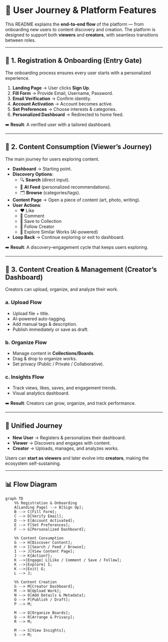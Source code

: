 # 🎨 User Journey & Platform Features  

This README explains the **end-to-end flow** of the platform — from onboarding new users to content discovery and creation. The platform is designed to support both **viewers** and **creators**, with seamless transitions between roles.  

---

## 🔑 1. Registration & Onboarding (Entry Gate)  

The onboarding process ensures every user starts with a personalized experience.  

1. **Landing Page** → User clicks **Sign Up**.  
2. **Fill Form** → Provide Email, Username, Password.  
3. **Email Verification** → Confirm identity.  
4. **Account Activation** → Account becomes active.  
5. **Set Preferences** → Choose interests & categories.  
6. **Personalized Dashboard** → Redirected to home feed.  

➡️ **Result**: A verified user with a tailored dashboard.  

---

## 🎥 2. Content Consumption (Viewer’s Journey)  

The main journey for users exploring content.  

- **Dashboard** → Starting point.  
- **Discovery Options**:  
  - 🔍 **Search** (direct input).  
  - 🤖 **AI Feed** (personalized recommendations).  
  - 🗂 **Browse** (categories/tags).  
- **Content Page** → Open a piece of content (art, photo, writing).  
- **User Actions**:  
  - ❤️ Like  
  - 💬 Comment  
  - 📌 Save to Collection  
  - 👤 Follow Creator  
  - 🔄 Explore Similar Works (AI-powered)  
- **Loop Back** → Continue exploring or exit to dashboard.  

➡️ **Result**: A discovery–engagement cycle that keeps users exploring.  

---

## 🎨 3. Content Creation & Management (Creator’s Dashboard)  

Creators can upload, organize, and analyze their work.  

### a. Upload Flow  
- Upload file + title.  
- AI-powered auto-tagging.  
- Add manual tags & description.  
- Publish immediately or save as draft.  

### b. Organize Flow  
- Manage content in **Collections/Boards**.  
- Drag & drop to organize works.  
- Set privacy (Public / Private / Collaborative).  

### c. Insights Flow  
- Track views, likes, saves, and engagement trends.  
- Visual analytics dashboard.  

➡️ **Result**: Creators can grow, organize, and track performance.  

---

## 🔄 Unified Journey  

- **New User** → Registers & personalizes their dashboard.  
- **Viewer** → Discovers and engages with content.  
- **Creator** → Uploads, manages, and analyzes works.  

Users can **start as viewers** and later evolve into **creators**, making the ecosystem self-sustaining.  

---

## 📊 Flow Diagram  

```mermaid
graph TD
    %% Registration & Onboarding
    A[Landing Page] --> B[Sign Up];
    B --> C[Fill Form];
    C --> D[Verify Email];
    D --> E[Account Activated];
    E --> F[Set Preferences];
    F --> G[Personalized Dashboard];

    %% Content Consumption
    G --> H[Discover Content];
    H --> I[Search / Feed / Browse];
    I --> J[View Content Page];
    J --> K{Action?};
    K -->|Engage| L[Like / Comment / Save / Follow];
    K -->|Explore| I;
    K -->|Exit| G;
    L --> J;

    %% Content Creation
    G --> M[Creator Dashboard];
    M --> N[Upload Work];
    N --> O[Add Details & Metadata];
    O --> P[Publish / Draft];
    P --> M;

    M --> Q[Organize Boards];
    Q --> R[Arrange & Privacy];
    R --> M;

    M --> S[View Insights];
    S --> M;
